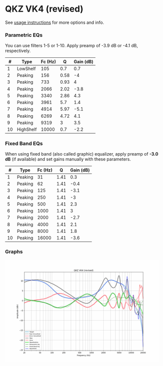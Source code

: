 # QKZ VK4 (revised)
See [usage instructions](https://github.com/jaakkopasanen/AutoEq#usage) for more options and info.

### Parametric EQs
You can use filters 1-5 or 1-10. Apply preamp of -3.9 dB or -4.1 dB, respectively.

|   # | Type      |   Fc (Hz) |    Q |   Gain (dB) |
|-----|-----------|-----------|------|-------------|
|   1 | LowShelf  |       105 | 0.7  |         0.7 |
|   2 | Peaking   |       156 | 0.58 |        -4   |
|   3 | Peaking   |       733 | 0.93 |         4   |
|   4 | Peaking   |      2066 | 2.02 |        -3.8 |
|   5 | Peaking   |      3340 | 2.86 |         4.3 |
|   6 | Peaking   |      3961 | 5.7  |         1.4 |
|   7 | Peaking   |      4914 | 5.97 |        -5.1 |
|   8 | Peaking   |      6269 | 4.72 |         4.1 |
|   9 | Peaking   |      9319 | 3    |         3.5 |
|  10 | HighShelf |     10000 | 0.7  |        -2.2 |

### Fixed Band EQs
When using fixed band (also called graphic) equalizer, apply preamp of **-3.0 dB** (if available) and set gains manually with these parameters.

|   # | Type    |   Fc (Hz) |    Q |   Gain (dB) |
|-----|---------|-----------|------|-------------|
|   1 | Peaking |        31 | 1.41 |         0.3 |
|   2 | Peaking |        62 | 1.41 |        -0.4 |
|   3 | Peaking |       125 | 1.41 |        -3.1 |
|   4 | Peaking |       250 | 1.41 |        -3   |
|   5 | Peaking |       500 | 1.41 |         2.3 |
|   6 | Peaking |      1000 | 1.41 |         3   |
|   7 | Peaking |      2000 | 1.41 |        -2.7 |
|   8 | Peaking |      4000 | 1.41 |         2.1 |
|   9 | Peaking |      8000 | 1.41 |         1.8 |
|  10 | Peaking |     16000 | 1.41 |        -3.6 |

### Graphs
![](./QKZ%20VK4%20(revised).png)
